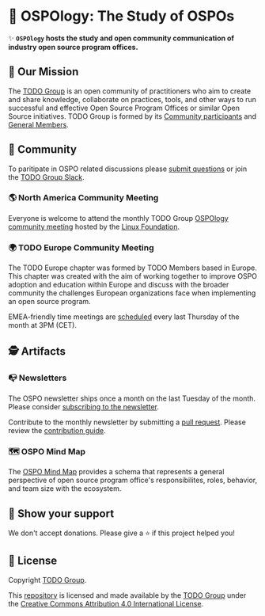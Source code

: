 # 📖 OSPOlogy: The Study of OSPOs

✨ **`OSPOlogy` hosts the study and open community communication of industry open source program offices.**

## 🚀 Our Mission

The [TODO Group](https://todogroup.org) is an open community of practitioners who aim to create and share knowledge, collaborate on practices, tools, and other ways to run successful and effective Open Source Program Offices or similar Open Source initiatives. TODO Group is formed by its [Community participants](https://todogroup.org/community) and [General Members](https://todogroup.org/members).

## 🦺 Community

To paritipate in OSPO related discussions please [submit questions](https://github.com/todogruop/ospology/discussions) or join the [TODO Group Slack](https://slack.todogroup.org).

### 🌎 North America Community Meeting

Everyone is welcome to attend the monthly TODO Group [OSPOlogy community meeting](https://community.linuxfoundation.org/todo-group/) hosted by the [Linux Foundation](https://linuxfoundation.org).

### 🌍 TODO Europe Community Meeting

The TODO Europe chapter was formed by TODO Members based in Europe. This chapter was created with the aim of working together to improve OSPO adoption and education within Europe and discuss with the broader community the challenges European organizations face when implementing an open source program.

EMEA-friendly time meetings are [scheduled](https://community.linuxfoundation.org/todo-group-europe/) every last Thursday of the month at 3PM (CET).

## 🕵️ Artifacts

### 📭 Newsletters

The OSPO newsletter ships once a month on the last Tuesday of the month. Please consider [subscribing to the newsletter](https://www.getrevue.co/profile/osponews).

Contribute to the monthly newsletter by submitting a [pull request](https://github.com/todogroup/ospology/compare). Please review the [contribution guide](https://github.com/todogroup/ospology/tree/main/newsletter#how-to-contribute-to-osponews).

### 🗺 OSPO Mind Map

The [OSPO Mind Map](https://github.com/todogroup/ospology/tree/main/ospo-mindmap) provides a schema that represents
a general perspective of open source program office's responsibilites, roles, behavior, and team size with the ecosystem.

## 💫 Show your support

We don't accept donations. Please give a ⭐️ if this project helped you!

## 📝 License

Copyright [TODO Group](https://todogroup.org).

This [repository](https://github.com/todogroup/ospology) is licensed and made available by the [TODO Group](https://todogroup.org) under the [Creative Commons Attribution 4.0 International License](./LICENSE).
